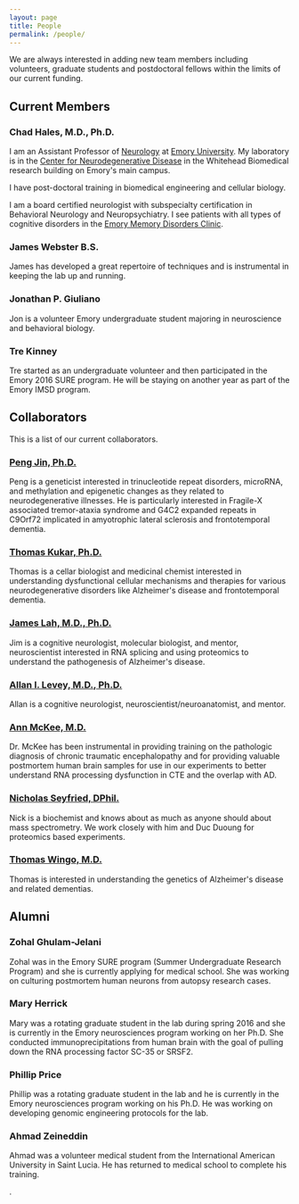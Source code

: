 ```yaml
---
layout: page
title: People
permalink: /people/
---
```


We are always interested in adding new team members including volunteers, graduate students and postdoctoral fellows within the limits of our current funding.

## **Current Members**

### Chad Hales, M.D., Ph.D.

I am an Assistant Professor of [Neurology](http://www.neurology.emory.edu/) at [Emory University](http://www.emory.edu/). My laboratory is in the [Center for Neurodegenerative Disease](http://cnd.emory.edu/) in the Whitehead Biomedical research building on Emory's main campus.

I have post-doctoral training in biomedical engineering and cellular biology.

I am a board certified neurologist with subspecialty certification in Behavioral Neurology and Neuropsychiatry. I see patients with all types of cognitive disorders in the [Emory Memory Disorders Clinic](http://alzheimers.emory.edu/).

### James Webster B.S.

James has developed a great repertoire of techniques and is instrumental in keeping the lab up and running.

### Jonathan P. Giuliano

Jon is a volunteer Emory undergraduate student majoring in neuroscience and behavioral biology.

### Tre Kinney

Tre started as an undergraduate volunteer and then participated in the Emory 2016 SURE program. He will be staying on another year as part of the Emory IMSD program. 


## **Collaborators**

This is a list of our current collaborators.


### [Peng Jin, Ph.D.](http://genetics.emory.edu/faculty/faculty.php?facultyid=124)

Peng is a geneticist interested in trinucleotide repeat disorders, microRNA, and methylation and epigenetic changes as they related to neurodegenerative illnesses. He is particularly interested in Fragile-X associated tremor-ataxia syndrome and G4C2 expanded repeats in C9Orf72 implicated in amyotrophic lateral sclerosis and frontotemporal dementia.

### [Thomas Kukar, Ph.D.](http://http://www.pharm.emory.edu/tkukar/research.html)

Thomas is a cellar biologist and medicinal chemist interested in understanding dysfunctional cellular mechanisms and therapies for various neurodegenerative disorders like Alzheimer's disease and frontotemporal dementia.

### [James Lah, M.D., Ph.D.](http://neurology.emory.edu/faculty/cognitive/lah_james.html)

Jim is a cognitive neurologist, molecular biologist, and mentor, neuroscientist interested in RNA splicing and using proteomics to understand the pathogenesis of Alzheimer's disease.

### [Allan I. Levey, M.D., Ph.D.](http://neurology.emory.edu/faculty/cognitive/levey_allan.html)

Allan is a cognitive neurologist, neuroscientist/neuroanatomist, and mentor.

### [Ann McKee, M.D.](http://http://www.bu.edu/cte/about/leadership/ann-mckee-md/)

Dr. McKee has been instrumental in providing training on the pathologic diagnosis of chronic traumatic encephalopathy and for providing valuable postmortem human brain samples for use in our experiments to better understand RNA processing dysfunction in CTE and the overlap with AD.

### [Nicholas Seyfried, DPhil.](http://proteox.genetics.emory.edu/emory/people.html)

Nick is a biochemist and knows about as much as anyone should about mass spectrometry. We work closely with him and Duc Duoung for proteomics based experiments.

### [Thomas Wingo, M.D.](http://wingolab.org)

Thomas is interested in understanding the genetics of Alzheimer's disease and related dementias.


## **Alumni**

### Zohal Ghulam-Jelani

Zohal was in the Emory SURE program (Summer Undergraduate Research Program) and she is currently applying for medical school. She was working on culturing postmortem human neurons from autopsy research cases.

### Mary Herrick

Mary was a rotating graduate student in the lab during spring 2016 and she is currently in the Emory neurosciences program working on her Ph.D. She conducted immunoprecipitations from human brain with the goal of pulling down the RNA processing factor SC-35 or SRSF2.
### Phillip Price

Phillip was a rotating graduate student in the lab and he is currently in the Emory neurosciences program working on his Ph.D. He was working on developing genomic engineering protocols for the lab.

### Ahmad Zeineddin

Ahmad was a volunteer medical student from the International American University in Saint Lucia. He has returned to medical school to complete his training.


.
